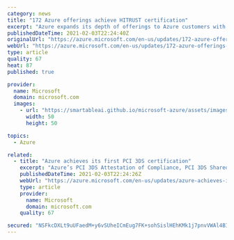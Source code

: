 ```yaml
---
category: news
title: "172 Azure offerings achieve HITRUST certification"
excerpt: "Azure expands its depth of offerings to Azure customers with its latest independent HITRUST assessment."
publishedDateTime: 2021-02-03T22:24:40Z
originalUrl: "https://azure.microsoft.com/en-us/updates/172-azure-offerings-achieve-hitrust-certification/"
webUrl: "https://azure.microsoft.com/en-us/updates/172-azure-offerings-achieve-hitrust-certification/"
type: article
quality: 67
heat: 87
published: true

provider:
  name: Microsoft
  domain: microsoft.com
  images:
    - url: "https://smartableai.github.io/microsoft-azure/assets/images/organizations/microsoft.com-50x50.jpg"
      width: 50
      height: 50

topics:
  - Azure

related:
  - title: "Azure achieves its first PCI 3DS certification"
    excerpt: "Azure’s PCI 3DS Attestation of Compliance, PCI 3DS Shared Responsibility Matrix, and PCI 3DS whitepaper are now available."
    publishedDateTime: 2021-02-03T22:24:26Z
    webUrl: "https://azure.microsoft.com/en-us/updates/azure-achieves-its-first-pci-3ds-certification/"
    type: article
    provider:
      name: Microsoft
      domain: microsoft.com
    quality: 67

secured: "NSFkcDXLt9uUFaedM+y6vSUheICmEug7FK+sohSislHEhKMk1j7pnvVWAl4BIbWnJtANyOliLn8jIQ4S1SZ4OyV9vsXByd1VjaDHFZX+hiFzCQ8XQ7jHMLrK1gu9k7hVJzo+3YUu8+1lZQL+yMRUt5tZhOSU+q/Kahyo9R1iIhul8nWd75gMsyo/3tAShAJIgZMwV0sDxqh95DwQ6X657G+pmzoeQBtn4j7ju5iQrypgPZAQL37RW3vzDA1x46pNhvayIomuhwFPVpMqAiltc4PEkEasyNJ5EnCRLaWNAUY0etj+C1BXFVgoqgngv+Fp44FWBcQGPDCMrwbnj6teJ2HIdVs4GlUI4rWkNFnPuY8=;HC4Xyso27ujKDFRoGl6nHw=="
---
```


